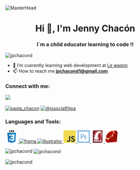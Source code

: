 ![MasterHead](https://64.media.tumblr.com/c5543874b9cbe98da1d20945a45e989b/tumblr_o5a5r9Z9O71tvppquo1_r1_1280.gifv)
<h1 align="center">Hi 👋, I'm Jenny Chacón</h1>
<h3 align="center">I´m a child educator learning to code !!</h3>

<p align="left">
  <img
    src="https://komarev.com/ghpvc/?username=jpchacond&label=Profile%20views&color=0e75b6&style=flat"
    alt="jpchacond"
  />
</p>

- 🌱 I’m cuerently learning  web development at <a href="https://www.lewagon.com/de" target="_blanket">Le wagon</a>
- 📫 How to reach me **jpchacond1@gmail.com**

<h3 align="left">Connect with me:</h3>
<img
  align="“right”"
  width="“400”"
  src="https://media2.giphy.com/media/H3ZUIgnoHykSVP8ZBK/giphy.gif?cid=790b761195baa0a7f2040be5c475a34fecc96a4309790292&rid=giphy.gif&ct=s"
/>
<p align="left">
  <a href="https://fb.com/paola_chacon" target="blank"
    ><img
      align="center"
      name="facebook"
      src="https://raw.githubusercontent.com/rahuldkjain/github-profile-readme-generator/master/src/images/icons/Social/facebook.svg"
      alt="paola_chacon"
      height="30"
      width="40"
  /></a>
  <a href="https://instagram.com/@issocialfilipa" target="blank"
    ><img
      align="center"
      id="instagram"
      name="instagram"
      src="https://raw.githubusercontent.com/rahuldkjain/github-profile-readme-generator/master/src/images/icons/Social/instagram.svg"
      alt="@issocialfilipa"
      height="30"
      width="40"
  /></a>
</p>

<h3 align="left">Languages and Tools:</h3>
<p align="left">
  <a href="https://www.w3schools.com/css/" target="_blank" rel="noreferrer">
    <img
      src="https://raw.githubusercontent.com/devicons/devicon/master/icons/css3/css3-original-wordmark.svg"
      alt="css3"
      width="40"
      height="40"
    />
  </a>
  <a href="https://www.figma.com/" target="_blank" rel="noreferrer">
    <img
      src="https://www.vectorlogo.zone/logos/figma/figma-icon.svg"
      alt="figma"
      width="40"
      height="40"
    />
  </a>
  <a
    href="https://www.adobe.com/in/products/illustrator.html"
    target="_blank"
    rel="noreferrer"
  >
    <img
      src="https://www.vectorlogo.zone/logos/adobe_illustrator/adobe_illustrator-icon.svg"
      alt="illustrator"
      width="40"
      height="40"
    />
  </a>
  <a
    href="https://developer.mozilla.org/en-US/docs/Web/JavaScript"
    target="_blank"
    rel="noreferrer"
  >
    <img
      src="https://raw.githubusercontent.com/devicons/devicon/master/icons/javascript/javascript-original.svg"
      alt="javascript"
      width="40"
      height="40"
    />
  </a>
  <a href="https://www.photoshop.com/en" target="_blank" rel="noreferrer">
    <img
      src="https://raw.githubusercontent.com/devicons/devicon/master/icons/photoshop/photoshop-line.svg"
      alt="photoshop"
      width="40"
      height="40"
    />
  </a>
  <a href="https://rubyonrails.org" target="_blank" rel="noreferrer">
    <img
      src="https://raw.githubusercontent.com/devicons/devicon/master/icons/rails/rails-original-wordmark.svg"
      alt="rails"
      width="40"
      height="40"
    />
  </a>
  <a href="https://www.ruby-lang.org/en/" target="_blank" rel="noreferrer">
    <img
      src="https://raw.githubusercontent.com/devicons/devicon/master/icons/ruby/ruby-original.svg"
      alt="ruby"
      width="40"
      height="40"
    />
  </a>
</p>

<p>
  <img
    align="left"
    src="https://github-readme-stats.vercel.app/api/top-langs?username=jpchacond&show_icons=true&locale=en&layout=compact"
    alt="jpchacond"
  />
</p>

<p>
  &nbsp;<img
    align="center"
    src="https://github-readme-stats.vercel.app/api?username=jpchacond&show_icons=true&locale=en"
    alt="jpchacond"
  />
</p>

<p>
  <img
    align="center"
    src="https://github-readme-streak-stats.herokuapp.com/?user=jpchacond&"
    alt="jpchacond"
  />
</p>

